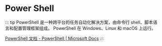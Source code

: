 # Power Shell

::: tip
PowerShell 是一种跨平台的任务自动化解决方案，由命令行 shell、脚本语言和配置管理框架组成。
PowerShell 在 Windows、Linux 和 macOS 上运行。

[PowerShell 文档 - PowerShell | Microsoft Docs](https://docs.microsoft.com/zh-cn/powershell/)
:::
